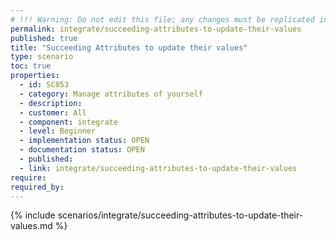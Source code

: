 ```yaml
---
# !!! Warning: Do not edit this file; any changes must be replicated in Excel !!!
permalink: integrate/succeeding-attributes-to-update-their-values
published: true
title: "Succeeding Attributes to update their values"
type: scenario
toc: true
properties:
  - id: SC053
  - category: Manage attributes of yourself
  - description:
  - customer: All
  - component: integrate
  - level: Beginner
  - implementation status: OPEN
  - documentation status: OPEN
  - published:
  - link: integrate/succeeding-attributes-to-update-their-values
require:
required_by:
---
```


{% include scenarios/integrate/succeeding-attributes-to-update-their-values.md %}
